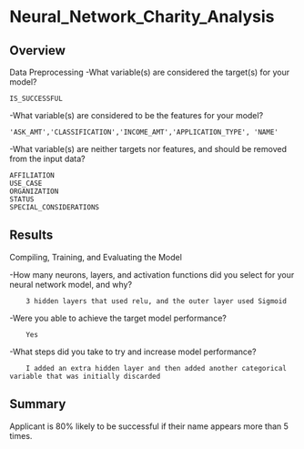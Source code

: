 # Neural_Network_Charity_Analysis



## Overview

Data Preprocessing
    -What variable(s) are considered the target(s) for your model?
   
    IS_SUCCESSFUL
    
   -What variable(s) are considered to be the features for your model?
    
    'ASK_AMT','CLASSIFICATION','INCOME_AMT','APPLICATION_TYPE', 'NAME'
    
   -What variable(s) are neither targets nor features, and should be removed from the input data?
   
    AFFILIATION                   
    USE_CASE                      
    ORGANIZATION                  
    STATUS                        
    SPECIAL_CONSIDERATIONS        

   

## Results

Compiling, Training, and Evaluating the Model

   -How many neurons, layers, and activation functions did you select for your neural network model, and why?
  
        3 hidden layers that used relu, and the outer layer used Sigmoid
  
   -Were you able to achieve the target model performance?
   
        Yes
  
   -What steps did you take to try and increase model performance?
   
        I added an extra hidden layer and then added another categorical variable that was initially discarded
  
## Summary
Applicant is 80% likely to be successful if their name appears more than 5 times.
